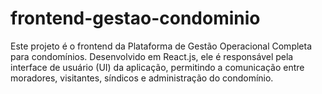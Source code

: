# frontend-gestao-condominio
Este projeto é o frontend da Plataforma de Gestão Operacional Completa para condomínios. Desenvolvido em React.js, ele é responsável pela interface de usuário (UI) da aplicação, permitindo a comunicação entre moradores, visitantes, síndicos e administração do condomínio.
